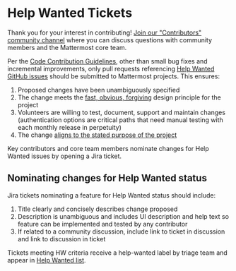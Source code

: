 # Help Wanted Tickets

Thank you for your interest in contributing! [Join our "Contributors" community channel](https://community.mattermost.com/core/channels/tickets) where you can discuss questions with community members and the Mattermost core team.

Per the [Code Contribution Guidelines](https://developers.mattermost.com/contribute/getting-started/), other than small bug fixes and incremental improvements, only pull requests referencing [Help Wanted GitHub issues](https://mattermost.com/pl/help-wanted-mattermost-server) should be submitted to Mattermost projects. This ensures:

1. Proposed changes have been unambiguously specified
2. The change meets the [fast, obvious, forgiving](http://www.mattermost.org/design-principles/) design principle for the project
3. Volunteers are willing to test, document, support and maintain changes \(authentication options are critical paths that need manual testing with each monthly release in perpetuity\)
4. The change [aligns to the stated purpose of the project](http://www.mattermost.org/vision/#mattermost-teams-v1)

Key contributors and core team members nominate changes for Help Wanted issues by opening a Jira ticket.

## Nominating changes for Help Wanted status

Jira tickets nominating a feature for Help Wanted status should include:

1. Title clearly and concisely describes change proposed
2. Description is unambiguous and includes UI description and help text so feature can be implemented and tested by any contributor
3. If related to a community discussion, include link to ticket in discussion and link to discussion in ticket

Tickets meeting HW criteria receive a help-wanted label by triage team and appear in [Help Wanted list](https://mattermost.com/pl/help-wanted).

